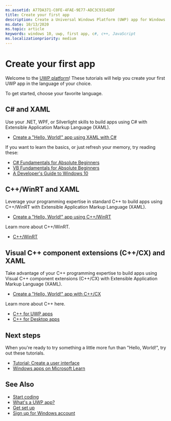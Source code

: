 ```yaml
---
ms.assetid: A77DA371-C0FE-4FAE-9E77-ADC3C9314EDF
title: Create your first app
description: Create a Universal Windows Platform (UWP) app for Windows 10 using your favorite programming language.
ms.date: 10/13/2020
ms.topic: article
keywords: windows 10, uwp, first app, c#, c++, JavaScript
ms.localizationpriority: medium
---
```


# Create your first app

Welcome to the [UWP platform](universal-application-platform-guide.md)! These tutorials will help you create your first UWP app in the language of your choice.

To get started, choose your favorite language.

## C# and XAML

Use your .NET, WPF, or Silverlight skills to build apps using C# with Extensible Application Markup Language (XAML).

* [Create a "Hello, World!" app using XAML with C#](create-a-hello-world-app-xaml-universal.md)

If you want to learn the basics, or just refresh your memory, try reading these:

* [C# Fundamentals for Absolute Beginners](https://channel9.msdn.com/Series/CSharp-Fundamentals-for-Absolute-Beginners?l=Lvld4EQIC_2706218949)
* [VB Fundamentals for Absolute Beginners](/learn/?l=jqMOvLKbC_9206218965)
* [A Developer's Guide to Windows 10](/learn/)

## C++/WinRT and XAML

Leverage your programming expertise in standard C++ to build apps using C++/WinRT with Extensible Application Markup Language (XAML).

* [Create a "Hello, World!" app using C++/WinRT](create-a-basic-windows-10-app-in-cppwinrt.md)

Learn more about C++/WinRT.

* [C++/WinRT](../cpp-and-winrt-apis/index.md)

## Visual C++ component extensions (C++/CX) and XAML

Take advantage of your C++ programming expertise to build apps using Visual C++ component extensions (C++/CX) with Extensible Application Markup Language (XAML).

* [Create a "Hello, World!" app with C++/CX](create-a-basic-windows-10-app-in-cpp.md)

Learn more about C++ here.

* [C++ for UWP apps](/cpp/cppcx/universal-windows-apps-cpp)
* [C++ for Desktop apps](/cpp/windows/desktop-applications-visual-cpp)

## Next steps

When you're ready to try something a little more fun than "Hello, World!", try out these tutorials.

* [Tutorial: Create a user interface](../design/basics/xaml-basics-ui.md)
* [Windows apps on Microsoft Learn](/learn/browse/?products=windows)

## See Also

* [Start coding](create-uwp-apps.md)
* [What's a UWP app?](universal-application-platform-guide.md)
* [Get set up](/windows/apps/get-started/get-set-up.md)
* [Sign up for Windows account](/windows/apps/get-started/sign-up.md)
